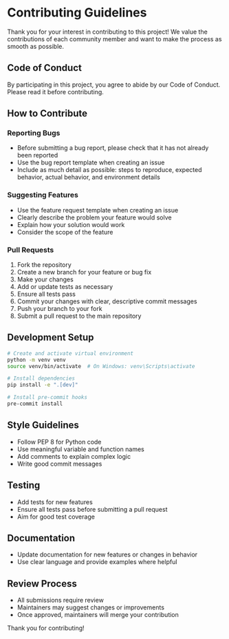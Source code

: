 # Contributing Guidelines

Thank you for your interest in contributing to this project\! We value the
contributions of each community member and want to make the process as smooth as
possible.

## Code of Conduct

By participating in this project, you agree to abide by our Code of Conduct.
Please read it before contributing.

## How to Contribute

### Reporting Bugs

- Before submitting a bug report, please check that it has not already been
  reported
- Use the bug report template when creating an issue
- Include as much detail as possible: steps to reproduce, expected behavior,
  actual behavior, and environment details

### Suggesting Features

- Use the feature request template when creating an issue
- Clearly describe the problem your feature would solve
- Explain how your solution would work
- Consider the scope of the feature

### Pull Requests

1. Fork the repository
2. Create a new branch for your feature or bug fix
3. Make your changes
4. Add or update tests as necessary
5. Ensure all tests pass
6. Commit your changes with clear, descriptive commit messages
7. Push your branch to your fork
8. Submit a pull request to the main repository

## Development Setup

```bash
# Create and activate virtual environment
python -m venv venv
source venv/bin/activate  # On Windows: venv\Scripts\activate

# Install dependencies
pip install -e ".[dev]"

# Install pre-commit hooks
pre-commit install
```

## Style Guidelines

- Follow PEP 8 for Python code
- Use meaningful variable and function names
- Add comments to explain complex logic
- Write good commit messages

## Testing

- Add tests for new features
- Ensure all tests pass before submitting a pull request
- Aim for good test coverage

## Documentation

- Update documentation for new features or changes in behavior
- Use clear language and provide examples where helpful

## Review Process

- All submissions require review
- Maintainers may suggest changes or improvements
- Once approved, maintainers will merge your contribution

Thank you for contributing\!
